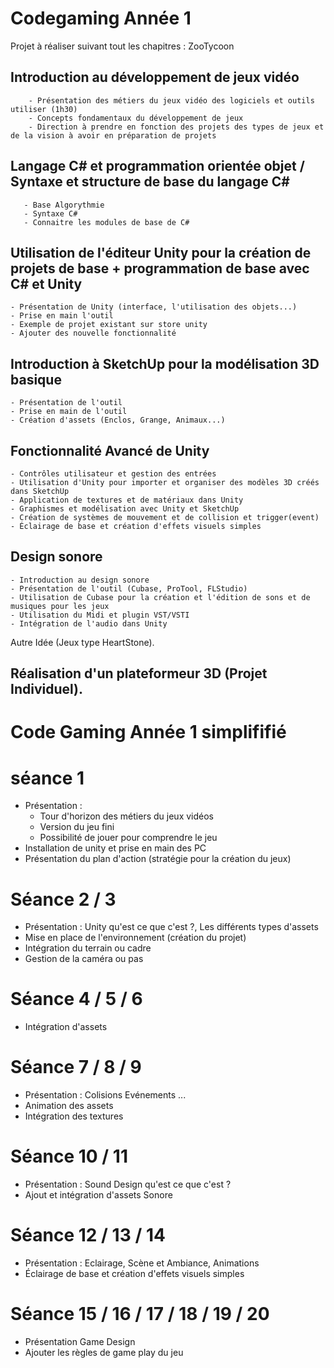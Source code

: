 # Codegaming Année 1
Projet à réaliser suivant tout les chapitres : ZooTycoon

## Introduction au développement de jeux vidéo
        - Présentation des métiers du jeux vidéo des logiciels et outils utiliser (1h30)
        - Concepts fondamentaux du développement de jeux
        - Direction à prendre en fonction des projets des types de jeux et de la vision à avoir en préparation de projets

## Langage C# et programmation orientée objet / Syntaxe et structure de base du langage C#
       - Base Algorythmie
       - Syntaxe C#
       - Connaitre les modules de base de C#

## Utilisation de l'éditeur Unity pour la création de projets de base + programmation de base avec C# et Unity
	- Présentation de Unity (interface, l'utilisation des objets...)
	- Prise en main l'outil
	- Exemple de projet existant sur store unity
	- Ajouter des nouvelle fonctionnalité

## Introduction à SketchUp pour la modélisation 3D basique
	- Présentation de l'outil
	- Prise en main de l'outil
	- Création d'assets (Enclos, Grange, Animaux...)

## Fonctionnalité Avancé de Unity
	- Contrôles utilisateur et gestion des entrées
	- Utilisation d'Unity pour importer et organiser des modèles 3D créés dans SketchUp
	- Application de textures et de matériaux dans Unity
	- Graphismes et modélisation avec Unity et SketchUp
	- Création de systèmes de mouvement et de collision et trigger(event)
	- Éclairage de base et création d'effets visuels simples

## Design sonore
	- Introduction au design sonore
	- Présentation de l'outil (Cubase, ProTool, FLStudio)
	- Utilisation de Cubase pour la création et l'édition de sons et de musiques pour les jeux
	- Utilisation du Midi et plugin VST/VSTI
	- Intégration de l'audio dans Unity

Autre Idée (Jeux type HeartStone).
## Réalisation d'un plateformeur 3D (Projet Individuel).




# Code Gaming Année 1 simplififié 

# séance 1 
  - Présentation :
    - Tour d'horizon des métiers du jeux vidéos
    - Version du jeu fini 
    - Possibilité de jouer pour comprendre le jeu
  - Installation de unity et prise en main des PC
  - Présentation du plan d'action (stratégie pour la création du jeux)
# Séance 2 / 3
   - Présentation : Unity qu'est ce que c'est ?, Les différents types d'assets   
   - Mise en place de l'environnement (création du projet)
   - Intégration du terrain ou cadre
   - Gestion de la caméra ou pas

# Séance 4 / 5 / 6
  - Intégration d'assets 

# Séance 7 / 8 / 9
  - Présentation : Colisions Evénements ...
  - Animation des assets 
  - Intégration des textures
   
# Séance 10 / 11
  - Présentation : Sound Design qu'est ce que c'est ? 
  - Ajout et intégration d'assets Sonore

# Séance 12 / 13 / 14
  - Présentation : Eclairage, Scène et Ambiance, Animations
  - Éclairage de base et création d'effets visuels simples

# Séance 15 / 16 / 17 / 18 / 19 / 20
  - Présentation Game Design 
  - Ajouter les règles de game play du jeu 

